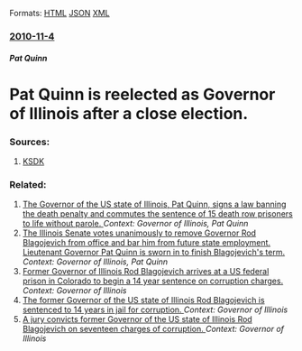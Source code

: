 
Formats: [HTML](/news/2010/11/4/pat-quinn-is-reelected-as-governor-of-illinois-after-a-close-election.html)  [JSON](/news/2010/11/4/pat-quinn-is-reelected-as-governor-of-illinois-after-a-close-election.json)  [XML](/news/2010/11/4/pat-quinn-is-reelected-as-governor-of-illinois-after-a-close-election.xml)  

### [2010-11-4](/news/2010/11/4/index.md)

##### Pat Quinn
# Pat Quinn is reelected as Governor of Illinois after a close election. 




### Sources:

1. [KSDK](http://www.ksdk.com/news/local/story.aspx?storyid=225316)

### Related:

1. [The Governor of the US state of Illinois, Pat Quinn, signs a law banning the death penalty and commutes the sentence of 15 death row prisoners to life without parole. ](/news/2011/03/9/the-governor-of-the-us-state-of-illinois-pat-quinn-signs-a-law-banning-the-death-penalty-and-commutes-the-sentence-of-15-death-row-prisone.md) _Context: Governor of Illinois, Pat Quinn_
2. [ The Illinois Senate votes unanimously to remove Governor Rod Blagojevich from office and bar him from future state employment. Lieutenant Governor Pat Quinn is sworn in to finish Blagojevich's term. ](/news/2009/01/29/the-illinois-senate-votes-unanimously-to-remove-governor-rod-blagojevich-from-office-and-bar-him-from-future-state-employment-lieutenant-g.md) _Context: Governor of Illinois, Pat Quinn_
3. [Former Governor of Illinois Rod Blagojevich arrives at a US federal prison in Colorado to begin a 14 year sentence on corruption charges. ](/news/2012/03/15/former-governor-of-illinois-rod-blagojevich-arrives-at-a-us-federal-prison-in-colorado-to-begin-a-14-year-sentence-on-corruption-charges.md) _Context: Governor of Illinois_
4. [The former Governor of the US state of Illinois Rod Blagojevich is sentenced to 14 years in jail for corruption. ](/news/2011/12/7/the-former-governor-of-the-us-state-of-illinois-rod-blagojevich-is-sentenced-to-14-years-in-jail-for-corruption.md) _Context: Governor of Illinois_
5. [A jury convicts former Governor of the US state of Illinois Rod Blagojevich on seventeen charges of corruption. ](/news/2011/06/27/a-jury-convicts-former-governor-of-the-us-state-of-illinois-rod-blagojevich-on-seventeen-charges-of-corruption.md) _Context: Governor of Illinois_
